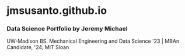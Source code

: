 # jmsusanto.github.io
### Data Science Portfolio by Jeremy Michael  

UW-Madison BS. Mechanical Engineering and Data Science '23 | MBAn Candidate, '24, MIT Sloan
